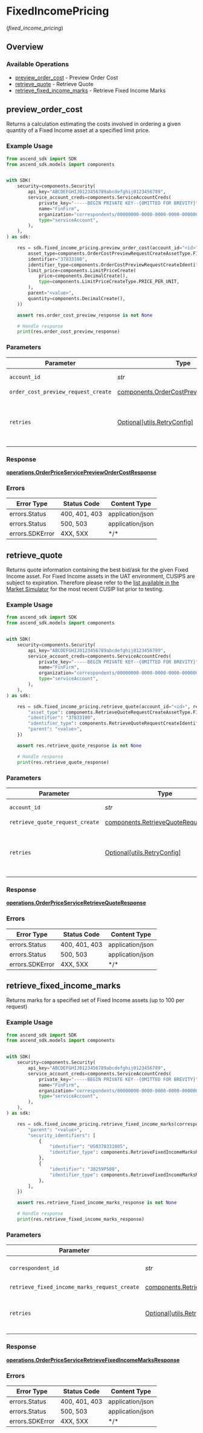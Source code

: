 # FixedIncomePricing
(*fixed_income_pricing*)

## Overview

### Available Operations

* [preview_order_cost](#preview_order_cost) - Preview Order Cost
* [retrieve_quote](#retrieve_quote) - Retrieve Quote
* [retrieve_fixed_income_marks](#retrieve_fixed_income_marks) - Retrieve Fixed Income Marks

## preview_order_cost

Returns a calculation estimating the costs involved in ordering a given quantity of a Fixed Income asset at a specified limit price.

### Example Usage

<!-- UsageSnippet language="python" operationID="OrderPriceService_PreviewOrderCost" method="post" path="/trading/v1/accounts/{account_id}/orders:previewOrderCost" -->
```python
from ascend_sdk import SDK
from ascend_sdk.models import components


with SDK(
    security=components.Security(
        api_key="ABCDEFGHIJ0123456789abcdefghij0123456789",
        service_account_creds=components.ServiceAccountCreds(
            private_key="-----BEGIN PRIVATE KEY--{OMITTED FOR BREVITY}",
            name="FinFirm",
            organization="correspondents/00000000-0000-0000-0000-000000000000",
            type="serviceAccount",
        ),
    ),
) as sdk:

    res = sdk.fixed_income_pricing.preview_order_cost(account_id="<id>", order_cost_preview_request_create=components.OrderCostPreviewRequestCreate(
        asset_type=components.OrderCostPreviewRequestCreateAssetType.FIXED_INCOME,
        identifier="37833100",
        identifier_type=components.OrderCostPreviewRequestCreateIdentifierType.CUSIP,
        limit_price=components.LimitPriceCreate(
            price=components.DecimalCreate(),
            type=components.LimitPriceCreateType.PRICE_PER_UNIT,
        ),
        parent="<value>",
        quantity=components.DecimalCreate(),
    ))

    assert res.order_cost_preview_response is not None

    # Handle response
    print(res.order_cost_preview_response)

```

### Parameters

| Parameter                                                                                            | Type                                                                                                 | Required                                                                                             | Description                                                                                          |
| ---------------------------------------------------------------------------------------------------- | ---------------------------------------------------------------------------------------------------- | ---------------------------------------------------------------------------------------------------- | ---------------------------------------------------------------------------------------------------- |
| `account_id`                                                                                         | *str*                                                                                                | :heavy_check_mark:                                                                                   | The account id.                                                                                      |
| `order_cost_preview_request_create`                                                                  | [components.OrderCostPreviewRequestCreate](../../models/components/ordercostpreviewrequestcreate.md) | :heavy_check_mark:                                                                                   | N/A                                                                                                  |
| `retries`                                                                                            | [Optional[utils.RetryConfig]](../../models/utils/retryconfig.md)                                     | :heavy_minus_sign:                                                                                   | Configuration to override the default retry behavior of the client.                                  |

### Response

**[operations.OrderPriceServicePreviewOrderCostResponse](../../models/operations/orderpriceservicepreviewordercostresponse.md)**

### Errors

| Error Type       | Status Code      | Content Type     |
| ---------------- | ---------------- | ---------------- |
| errors.Status    | 400, 401, 403    | application/json |
| errors.Status    | 500, 503         | application/json |
| errors.SDKError  | 4XX, 5XX         | \*/\*            |

## retrieve_quote

Returns quote information containing the best bid/ask for the given Fixed Income asset. For Fixed Income assets in the UAT environment, CUSIPS are subject to expiration. Therefore please refer to the [list available in the Market Simulator](https://developer.apexclearing.com/apex-fintech-solutions/docs/market-simulator#fixed-income-simulator-scenarios) for the most recent CUSIP list prior to testing.

### Example Usage

<!-- UsageSnippet language="python" operationID="OrderPriceService_RetrieveQuote" method="post" path="/trading/v1/accounts/{account_id}/orders:retrieveAssetQuote" -->
```python
from ascend_sdk import SDK
from ascend_sdk.models import components


with SDK(
    security=components.Security(
        api_key="ABCDEFGHIJ0123456789abcdefghij0123456789",
        service_account_creds=components.ServiceAccountCreds(
            private_key="-----BEGIN PRIVATE KEY--{OMITTED FOR BREVITY}",
            name="FinFirm",
            organization="correspondents/00000000-0000-0000-0000-000000000000",
            type="serviceAccount",
        ),
    ),
) as sdk:

    res = sdk.fixed_income_pricing.retrieve_quote(account_id="<id>", retrieve_quote_request_create={
        "asset_type": components.RetrieveQuoteRequestCreateAssetType.FIXED_INCOME,
        "identifier": "37833100",
        "identifier_type": components.RetrieveQuoteRequestCreateIdentifierType.CUSIP,
        "parent": "<value>",
    })

    assert res.retrieve_quote_response is not None

    # Handle response
    print(res.retrieve_quote_response)

```

### Parameters

| Parameter                                                                                      | Type                                                                                           | Required                                                                                       | Description                                                                                    |
| ---------------------------------------------------------------------------------------------- | ---------------------------------------------------------------------------------------------- | ---------------------------------------------------------------------------------------------- | ---------------------------------------------------------------------------------------------- |
| `account_id`                                                                                   | *str*                                                                                          | :heavy_check_mark:                                                                             | The account id.                                                                                |
| `retrieve_quote_request_create`                                                                | [components.RetrieveQuoteRequestCreate](../../models/components/retrievequoterequestcreate.md) | :heavy_check_mark:                                                                             | N/A                                                                                            |
| `retries`                                                                                      | [Optional[utils.RetryConfig]](../../models/utils/retryconfig.md)                               | :heavy_minus_sign:                                                                             | Configuration to override the default retry behavior of the client.                            |

### Response

**[operations.OrderPriceServiceRetrieveQuoteResponse](../../models/operations/orderpriceserviceretrievequoteresponse.md)**

### Errors

| Error Type       | Status Code      | Content Type     |
| ---------------- | ---------------- | ---------------- |
| errors.Status    | 400, 401, 403    | application/json |
| errors.Status    | 500, 503         | application/json |
| errors.SDKError  | 4XX, 5XX         | \*/\*            |

## retrieve_fixed_income_marks

Returns marks for a specified set of Fixed Income assets (up to 100 per request)

### Example Usage

<!-- UsageSnippet language="python" operationID="OrderPriceService_RetrieveFixedIncomeMarks" method="post" path="/trading/v1/correspondents/{correspondent_id}/prices:retrieveFixedIncomeMarks" -->
```python
from ascend_sdk import SDK
from ascend_sdk.models import components


with SDK(
    security=components.Security(
        api_key="ABCDEFGHIJ0123456789abcdefghij0123456789",
        service_account_creds=components.ServiceAccountCreds(
            private_key="-----BEGIN PRIVATE KEY--{OMITTED FOR BREVITY}",
            name="FinFirm",
            organization="correspondents/00000000-0000-0000-0000-000000000000",
            type="serviceAccount",
        ),
    ),
) as sdk:

    res = sdk.fixed_income_pricing.retrieve_fixed_income_marks(correspondent_id="<id>", retrieve_fixed_income_marks_request_create={
        "parent": "<value>",
        "security_identifiers": [
            {
                "identifier": "US0378331005",
                "identifier_type": components.RetrieveFixedIncomeMarksRequestSecurityIdentifiersCreateIdentifierType.ISIN,
            },
            {
                "identifier": "38259P508",
                "identifier_type": components.RetrieveFixedIncomeMarksRequestSecurityIdentifiersCreateIdentifierType.CUSIP,
            },
        ],
    })

    assert res.retrieve_fixed_income_marks_response is not None

    # Handle response
    print(res.retrieve_fixed_income_marks_response)

```

### Parameters

| Parameter                                                                                                            | Type                                                                                                                 | Required                                                                                                             | Description                                                                                                          |
| -------------------------------------------------------------------------------------------------------------------- | -------------------------------------------------------------------------------------------------------------------- | -------------------------------------------------------------------------------------------------------------------- | -------------------------------------------------------------------------------------------------------------------- |
| `correspondent_id`                                                                                                   | *str*                                                                                                                | :heavy_check_mark:                                                                                                   | The correspondent id.                                                                                                |
| `retrieve_fixed_income_marks_request_create`                                                                         | [components.RetrieveFixedIncomeMarksRequestCreate](../../models/components/retrievefixedincomemarksrequestcreate.md) | :heavy_check_mark:                                                                                                   | N/A                                                                                                                  |
| `retries`                                                                                                            | [Optional[utils.RetryConfig]](../../models/utils/retryconfig.md)                                                     | :heavy_minus_sign:                                                                                                   | Configuration to override the default retry behavior of the client.                                                  |

### Response

**[operations.OrderPriceServiceRetrieveFixedIncomeMarksResponse](../../models/operations/orderpriceserviceretrievefixedincomemarksresponse.md)**

### Errors

| Error Type       | Status Code      | Content Type     |
| ---------------- | ---------------- | ---------------- |
| errors.Status    | 400, 401, 403    | application/json |
| errors.Status    | 500, 503         | application/json |
| errors.SDKError  | 4XX, 5XX         | \*/\*            |